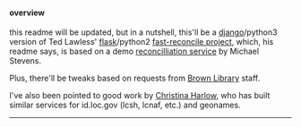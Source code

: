 #### overview

this readme will be updated, but in a nutshell, this'll be a [django](https://www.djangoproject.com)/python3 version of Ted Lawless' [flask](http://flask.pocoo.org)/python2 [fast-reconcile project](https://github.com/lawlesst/fast-reconcile), which, his readme says, is based on a demo [reconcilliation service](https://github.com/mikejs/reconcile-demo) by Michael Stevens.

Plus, there'll be tweaks based on requests from [Brown Library](https://library.brown.edu) staff.

I've also been pointed to good work by [Christina Harlow](https://github.com/cmh2166), who has built similar services for id.loc.gov (lcsh, lcnaf, etc.) and geonames.

---
